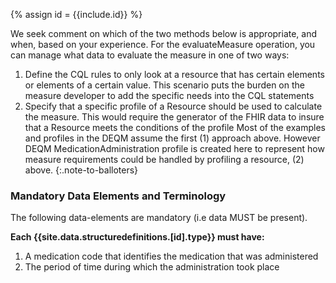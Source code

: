 {% assign id = {{include.id}} %}

We seek comment on which of the two methods below is appropriate, and when, based on your experience.
For the evaluateMeasure operation, you can manage what data to evaluate the measure in one of two ways:
1) Define the CQL rules to only look at a resource that has certain elements or elements of a certain value. This scenario puts the burden on the measure developer to add the specific needs into the CQL statements
2) Specify that a specific profile of a Resource should be used to calculate the measure. This would require the generator of the FHIR data to insure that a Resource meets the conditions of the profile
Most of the examples and profiles in the DEQM assume the first (1) approach above. However DEQM MedicationAdministration profile is created here to represent how measure requirements could be handled by profiling a resource, (2) above.
{:.note-to-balloters}

### Mandatory Data Elements and Terminology

The following data-elements are mandatory (i.e data MUST be present).

**Each {{site.data.structuredefinitions.[id].type}} must have:**

1. A medication code that identifies the medication that was administered
1. The period of time during which the administration took place
